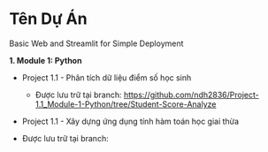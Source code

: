 # Tên Dự Án
Basic Web and Streamlit for Simple Deployment

**1. Module 1: Python**

* Project 1.1 - Phân tích dữ liệu điểm số học sinh
  * Được lưu trữ tại branch: https://github.com/ndh2836/Project-1.1_Module-1-Python/tree/Student-Score-Analyze
 
* Project 1.1 - Xây dựng ứng dụng tính hàm toán học giai thừa
 * Được lưu trữ tại branch: 
